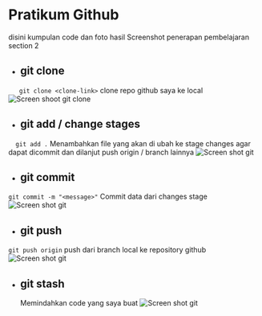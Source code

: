 # Pratikum Github

disini kumpulan code dan foto hasil Screenshot penerapan pembelajaran section 2

* ## git clone
```    git clone <clone-link> ```
    clone repo github saya ke local
![Screen shoot git clone](../screenshot/1_git_clone.png)

* ## git add / change stages 
```   git add . ```
    Menambahkan file yang akan di ubah ke stage changes agar dapat dicommit dan dilanjut push origin / branch lainnya
![Screen shot git](../screenshot/2_stage_changes_or_git_add.png)

* ## git commit
``` git commit -m "<message>" ```
    Commit data dari changes stage
![Screen shot git](../screenshot/3_git_commit_with_massege.png)

* ## git push
``` git push origin ```
    push dari branch local ke repository github
![Screen shot git](../screenshot/4_git_push.png)

* ## git stash
    Memindahkan code yang saya buat
![Screen shot git](../screenshot/5_add_git_stash.png)
